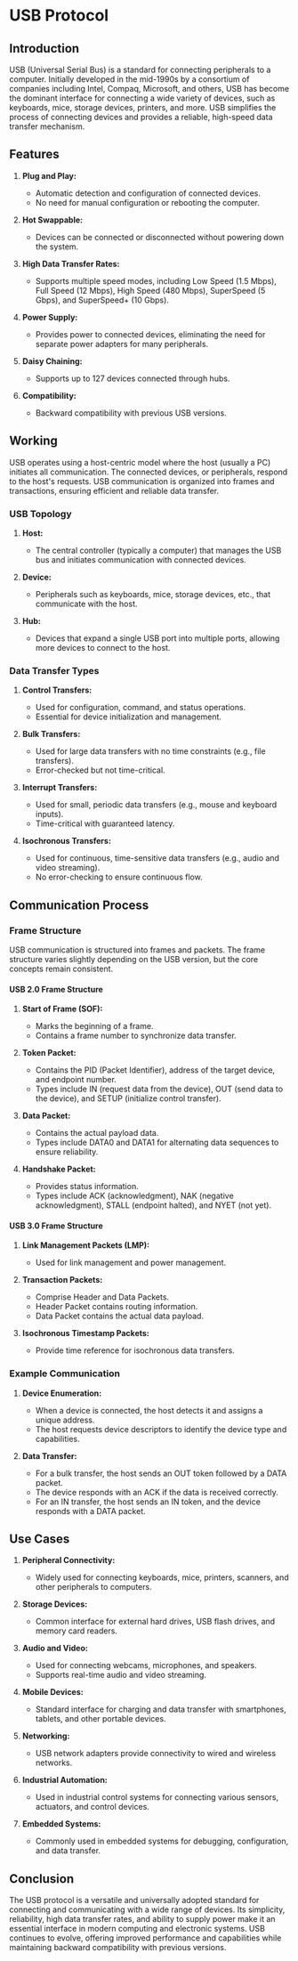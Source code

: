 # USB Protocol

## Introduction

USB (Universal Serial Bus) is a standard for connecting peripherals to a computer. 
Initially developed in the mid-1990s by a consortium of companies including Intel, Compaq, Microsoft, and others, 
USB has become the dominant interface for connecting a wide variety of devices, such as keyboards, mice, storage devices, printers, and more. 
USB simplifies the process of connecting devices and provides a reliable, high-speed data transfer mechanism.

## Features

1. **Plug and Play:**
   - Automatic detection and configuration of connected devices.
   - No need for manual configuration or rebooting the computer.

2. **Hot Swappable:**
   - Devices can be connected or disconnected without powering down the system.

3. **High Data Transfer Rates:**
   - Supports multiple speed modes, including Low Speed (1.5 Mbps), Full Speed (12 Mbps), High Speed (480 Mbps), SuperSpeed (5 Gbps), and SuperSpeed+ (10 Gbps).

4. **Power Supply:**
   - Provides power to connected devices, eliminating the need for separate power adapters for many peripherals.

5. **Daisy Chaining:**
   - Supports up to 127 devices connected through hubs.

6. **Compatibility:**
   - Backward compatibility with previous USB versions.

## Working

USB operates using a host-centric model where the host (usually a PC) initiates all communication. 
The connected devices, or peripherals, respond to the host's requests. USB communication is organized into frames and transactions, ensuring efficient and reliable data transfer.

### USB Topology

1. **Host:**
   - The central controller (typically a computer) that manages the USB bus and initiates communication with connected devices.

2. **Device:**
   - Peripherals such as keyboards, mice, storage devices, etc., that communicate with the host.

3. **Hub:**
   - Devices that expand a single USB port into multiple ports, allowing more devices to connect to the host.

### Data Transfer Types

1. **Control Transfers:**
   - Used for configuration, command, and status operations.
   - Essential for device initialization and management.

2. **Bulk Transfers:**
   - Used for large data transfers with no time constraints (e.g., file transfers).
   - Error-checked but not time-critical.

3. **Interrupt Transfers:**
   - Used for small, periodic data transfers (e.g., mouse and keyboard inputs).
   - Time-critical with guaranteed latency.

4. **Isochronous Transfers:**
   - Used for continuous, time-sensitive data transfers (e.g., audio and video streaming).
   - No error-checking to ensure continuous flow.

## Communication Process

### Frame Structure

USB communication is structured into frames and packets. The frame structure varies slightly depending on the USB version, but the core concepts remain consistent.

#### USB 2.0 Frame Structure

1. **Start of Frame (SOF):**
   - Marks the beginning of a frame.
   - Contains a frame number to synchronize data transfer.

2. **Token Packet:**
   - Contains the PID (Packet Identifier), address of the target device, and endpoint number.
   - Types include IN (request data from the device), OUT (send data to the device), and SETUP (initialize control transfer).

3. **Data Packet:**
   - Contains the actual payload data.
   - Types include DATA0 and DATA1 for alternating data sequences to ensure reliability.

4. **Handshake Packet:**
   - Provides status information.
   - Types include ACK (acknowledgment), NAK (negative acknowledgment), STALL (endpoint halted), and NYET (not yet).

#### USB 3.0 Frame Structure

1. **Link Management Packets (LMP):**
   - Used for link management and power management.

2. **Transaction Packets:**
   - Comprise Header and Data Packets.
   - Header Packet contains routing information.
   - Data Packet contains the actual data payload.

3. **Isochronous Timestamp Packets:**
   - Provide time reference for isochronous data transfers.

### Example Communication

1. **Device Enumeration:**
   - When a device is connected, the host detects it and assigns a unique address.
   - The host requests device descriptors to identify the device type and capabilities.

2. **Data Transfer:**
   - For a bulk transfer, the host sends an OUT token followed by a DATA packet.
   - The device responds with an ACK if the data is received correctly.
   - For an IN transfer, the host sends an IN token, and the device responds with a DATA packet.

## Use Cases

1. **Peripheral Connectivity:**
   - Widely used for connecting keyboards, mice, printers, scanners, and other peripherals to computers.

2. **Storage Devices:**
   - Common interface for external hard drives, USB flash drives, and memory card readers.

3. **Audio and Video:**
   - Used for connecting webcams, microphones, and speakers.
   - Supports real-time audio and video streaming.

4. **Mobile Devices:**
   - Standard interface for charging and data transfer with smartphones, tablets, and other portable devices.

5. **Networking:**
   - USB network adapters provide connectivity to wired and wireless networks.

6. **Industrial Automation:**
   - Used in industrial control systems for connecting various sensors, actuators, and control devices.

7. **Embedded Systems:**
   - Commonly used in embedded systems for debugging, configuration, and data transfer.

## Conclusion

The USB protocol is a versatile and universally adopted standard for connecting and communicating with a wide range of devices. 
Its simplicity, reliability, high data transfer rates, and ability to supply power make it an essential interface in modern computing and electronic systems.
USB continues to evolve, offering improved performance and capabilities while maintaining backward compatibility with previous versions.

